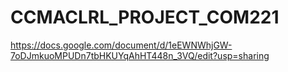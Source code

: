 # CCMACLRL_PROJECT_COM221


https://docs.google.com/document/d/1eEWNWhjGW-7oDJmkuoMPUDn7tbHKUYqAhHT448n_3VQ/edit?usp=sharing
